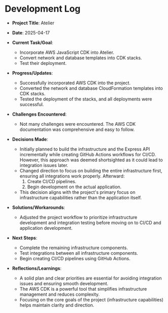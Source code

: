 # Development Log

* **Project Title**: Atelier

* **Date**: 2025-04-17

* **Current Task/Goal**: 
  - Incorporate AWS JavaScript CDK into Atelier.
  - Convert network and database templates into CDK stacks.
  - Test their deployment.

* **Progress/Updates**:
  - Successfully incorporated AWS CDK into the project.
  - Converted the network and database CloudFormation templates into CDK stacks.
  - Tested the deployment of the stacks, and all deployments were successful.

* **Challenges Encountered**:
  - Not many challenges were encountered. The AWS CDK documentation was comprehensive and easy to follow.

* **Decisions Made**:
  - Initially planned to build the infrastructure and the Express API incrementally while creating GitHub Actions workflows for CI/CD. However, this approach was deemed shortsighted as it could lead to integration issues later.
  - Changed direction to focus on building the entire infrastructure first, ensuring all integrations work properly. Afterward:
    1. Create CI/CD pipelines.
    2. Begin development on the actual application.
  - This decision aligns with the project's primary focus on infrastructure capabilities rather than the application itself.

* **Solutions/Workarounds**:
  - Adjusted the project workflow to prioritize infrastructure development and integration testing before moving on to CI/CD and application development.

* **Next Steps**:
  - Complete the remaining infrastructure components.
  - Test integrations between all infrastructure components.
  - Begin creating CI/CD pipelines using GitHub Actions.

* **Reflections/Learnings**:
  - A solid plan and clear priorities are essential for avoiding integration issues and ensuring smooth development.
  - The AWS CDK is a powerful tool that simplifies infrastructure management and reduces complexity.
  - Focusing on the core goals of the project (infrastructure capabilities) helps maintain clarity and direction.